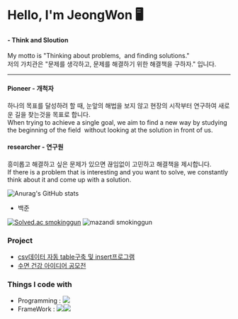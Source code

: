 # Hello, I'm JeongWon 🖥

#### - Think and Sloution
<p>My motto is "Thinking about problems, 
and finding solutions."
<br>
저의 가치관은 "문제를 생각하고,
문제를 해결하기 위한 해결책을 구하자." 입니다.</p>

<hr>

#### Pioneer - 개척자
<p>하나의 목표를 달성하려 할 때, 눈앞의 해법을 보지 않고 현장의 시작부터 연구하여 새로운 길을 찾는것을 목표로 합니다.
<br> When trying to achieve a single goal, we aim to find a new way by studying the beginning of the field 
without looking at the solution in front of us.</p>

#### researcher - 연구원
<p>흥미롭고 해결하고 싶은 문제가 있으면 끊임없이 고민하고 해결책을 제시합니다.
<br> If there is a problem that is interesting and you want to solve, we constantly think about it and come up with a solution.</p>

![Anurag's GitHub stats](https://github-readme-stats.vercel.app/api?username=PJO2004&show_icons=true&theme=radical)

- 백준


[![Solved.ac
smokinggun](http://mazassumnida.wtf/api/v2/generate_badge?boj=smokinggun)](https://solved.ac/smokinggun)
![mazandi smokinggun](http://mazandi.herokuapp.com/api?handle=smokinggun&theme=dark)

### Project
- [csv데이터 자동 table구축 및 insert프로그램](https://github.com/PJO2004/CSVfile_upload)
- [수면 건강 아이디어 공모전](https://github.com/PJO2004/sleep_tech)

### Things I code with
- Programming : <img src="https://img.shields.io/badge/Python-3776AB?style=for-the-badge&logo=Python&logoColor=white">
- FrameWork : <img src="https://img.shields.io/badge/FastAPI-009688?style=for-the-badge&logo=Fastapi&logoColor=white"><img src="https://img.shields.io/badge/Pandas-150458?style=for-the-badge&logo=pandas&logoColor=white">
